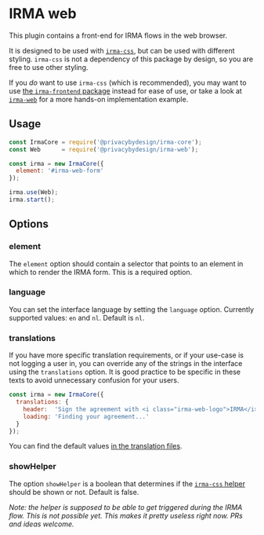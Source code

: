 # IRMA web

This plugin contains a front-end for IRMA flows in the web browser.

It is designed to be used with [`irma-css`](https://github.com/privacybydesign/irma-frontend-packages/tree/master/irma-css),
but can be used with different styling. `irma-css` is not a dependency of this
package by design, so you are free to use other styling.

If you *do* want to use `irma-css` (which is recommended), you may want to use
[the `irma-frontend` package](https://github.com/privacybydesign/irma-frontend-packages/tree/master/irma-frontend)
instead for ease of use, or take a look at
[`irma-web`](https://github.com/privacybydesign/irma-frontend-packages/tree/master/examples/browser/irma-web)
for a more hands-on implementation example.

## Usage

```javascript
const IrmaCore = require('@privacybydesign/irma-core');
const Web      = require('@privacybydesign/irma-web');

const irma = new IrmaCore({
  element: '#irma-web-form'
});

irma.use(Web);
irma.start();
```

## Options

### element

The `element` option should contain a selector that points to an element in
which to render the IRMA form. This is a required option.

### language

You can set the interface language by setting the `language` option. Currently
supported values: `en` and `nl`. Default is `nl`.

### translations

If you have more specific translation requirements, or if your use-case is not
logging a user in, you can override any of the strings in the interface using
the `translations` option. It is good practice to be specific in these texts to
avoid unnecessary confusion for your users.

```javascript
const irma = new IrmaCore({
  translations: {
    header:  'Sign the agreement with <i class="irma-web-logo">IRMA</i>',
    loading: 'Finding your agreement...'
  }
});
```

You can find the default values [in the translation files](https://github.com/privacybydesign/irma-frontend-packages/tree/master/plugins/irma-web/translations).

### showHelper

The option `showHelper` is a boolean that determines if the
[`irma-css` helper](https://privacybydesign.github.io/irma-frontend-packages/styleguide/section-examples.html#kssref-examples-helpers)
should be shown or not. Default is false.

_Note: the helper is supposed to be able to get triggered during the IRMA flow.
This is not possible yet. This makes it pretty useless right now. PRs and ideas
welcome._
